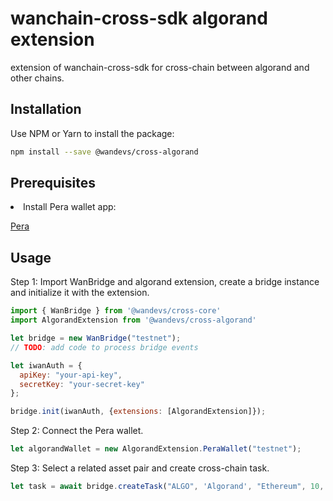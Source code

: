 wanchain-cross-sdk algorand extension
========

extension of wanchain-cross-sdk for cross-chain between algorand and other chains.

## Installation
Use NPM or Yarn to install the package:
```bash
npm install --save @wandevs/cross-algorand
```
## Prerequisites
<li>Install Pera wallet app:

[Pera](https://perawallet.app)

## Usage
Step 1: Import WanBridge and algorand extension, create a bridge instance and initialize it with the extension.

```javascript
import { WanBridge } from '@wandevs/cross-core'
import AlgorandExtension from '@wandevs/cross-algorand'

let bridge = new WanBridge("testnet");
// TODO: add code to process bridge events

let iwanAuth = {
  apiKey: "your-api-key",
  secretKey: "your-secret-key"
};

bridge.init(iwanAuth, {extensions: [AlgorandExtension]});
```

Step 2: Connect the Pera wallet.

```javascript
let algorandWallet = new AlgorandExtension.PeraWallet("testnet");
```

Step 3: Select a related asset pair and create cross-chain task.

```javascript
let task = await bridge.createTask("ALGO", 'Algorand', "Ethereum", 10, "algorand-address", "ethereum-address", {wallet: algorandWallet});
```